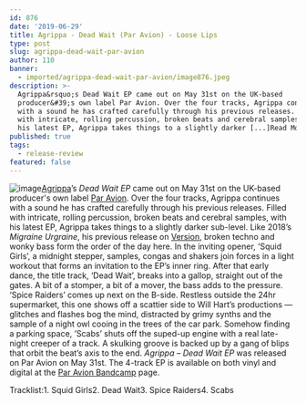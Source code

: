 ```yaml
---
id: 876
date: '2019-06-29'
title: Agrippa - Dead Wait (Par Avion) - Loose Lips
type: post
slug: agrippa-dead-wait-par-avion
author: 110
banner:
  - imported/agrippa-dead-wait-par-avion/image876.jpeg
description: >-
  Agrippa&rsquo;s Dead Wait EP came out on May 31st on the UK-based
  producer&#39;s own label Par Avion. Over the four tracks, Agrippa continues
  with a sound he has crafted carefully through his previous releases. Filled
  with intricate, rolling percussion, broken beats and cerebral samples, with
  his latest EP, Agrippa takes things to a slightly darker [...]Read More...
published: true
tags:
  - release-review
featured: false
---
```

![image](../imported/agrippa-dead-wait-par-avion/image876.jpeg)[Agrippa](https://www.residentadvisor.net/dj/agrippa)’s _Dead Wait EP_ came out on May 31st on the UK-based producer's own label [Par Avion](https://paravionrecordings.bandcamp.com). Over the four tracks, Agrippa continues with a sound he has crafted carefully through his previous releases. Filled with intricate, rolling percussion, broken beats and cerebral samples, with his latest EP, Agrippa takes things to a slightly darker sub-level. Like 2018’s _Migraine Urgraine_, his previous release on [Version](https://version111a.bandcamp.com/), broken techno and wonky bass form the order of the day here. In the inviting opener, ‘Squid Girls’, a midnight stepper, samples, congas and shakers join forces in a light workout that forms an invitation to the EP’s inner ring. After that early dance, the title track, ‘Dead Wait’, breaks into a gallop, straight out of the gates. A bit of a stomper, a bit of a mover, the bass adds to the pressure. ‘Spice Raiders’ comes up next on the B-side. Restless outside the 24hr supermarket, this one shows off a scattier side to Will Hart’s productions — glitches and flashes bog the mind, distracted by grimy synths and the sample of a night owl cooing in the trees of the car park. Somehow finding a parking space, ’Scabs’ shuts off the suped-up engine with a real late-night creeper of a track. A skulking groove is backed up by a gang of blips that orbit the beat’s axis to the end. _Agrippa –_ _Dead Wait EP_ was released on Par Avion on May 31st. The 4-track EP is available on both vinyl and digital at the [Par Avion Bandcamp](https://paravionrecordings.bandcamp.com/album/dead-wait-ep) page. 

Tracklist:1\. Squid Girls2\. Dead Wait3\. Spice Raiders4\. Scabs